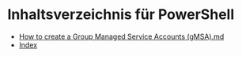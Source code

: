 # Inhaltsverzeichnis für PowerShell

* [How to create a Group Managed Service Accounts (gMSA).md](<How to create a Group Managed Service Accounts (gMSA).md>)
* [Index](index.md)
